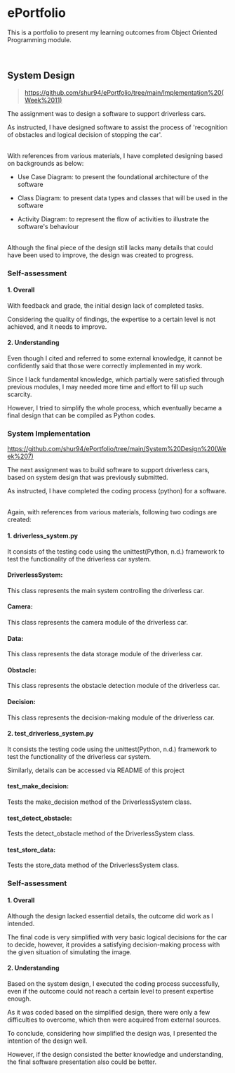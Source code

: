 # ePortfolio
This is a portfolio to present my learning outcomes from Object Oriented Programming module.

</br>

## System Design
>https://github.com/shur94/ePortfolio/tree/main/Implementation%20(Week%2011)

The assignment was to design a software to support driverless cars.

As instructed, I have designed software to assist the process of 'recognition of obstacles and logical decision of stopping the car'.

</br>
With references from various materials, I have completed designing based on backgrounds as below:

- Use Case Diagram: to present the foundational architecture of the software

- Class Diagram: to present data types and classes that will be used in the software

- Activity Diagram: to represent the flow of activities to illustrate the software's behaviour

</br>
Although the final piece of the design still lacks many details that could have been used to improve, the design was created to progress.

### Self-assessment
#### 1. Overall
With feedback and grade, the initial design lack of completed tasks.

Considering the quality of findings, the expertise to a certain level is not achieved, and it needs to improve.

#### 2. Understanding
Even though I cited and referred to some external knowledge, it cannot be confidently said that those were correctly implemented in my work.

Since I lack fundamental knowledge, which partially were satisfied through previous modules, I may needed more time and effort to fill up such scarcity.

However, I tried to simplify the whole process, which eventually became a final design that can be compiled as Python codes.

### System Implementation
https://github.com/shur94/ePortfolio/tree/main/System%20Design%20(Week%207)

The next assignment was to build software to support driverless cars, based on system design that was previously submitted.

As instructed, I have completed the coding process (python) for a software.

</br>
Again, with references from various materials, following two codings are created:

#### 1. driverless_system.py

It consists of the testing code using the unittest(Python, n.d.) framework to test the functionality of the driverless car system.

#### DriverlessSystem:
This class represents the main system controlling the driverless car.

#### Camera:

This class represents the camera module of the driverless car.

#### Data:
This class represents the data storage module of the driverless car.

#### Obstacle:
This class represents the obstacle detection module of the driverless car.

#### Decision:
This class represents the decision-making module of the driverless car.


#### 2. test_driverless_system.py

It consists the testing code using the unittest(Python, n.d.) framework to test the functionality of the driverless car system.

Similarly, details can be accessed via README of this project

#### test_make_decision: 
Tests the make_decision method of the DriverlessSystem class. 

#### test_detect_obstacle: 
Tests the detect_obstacle method of the DriverlessSystem class.

#### test_store_data: 
Tests the store_data method of the DriverlessSystem class.

### Self-assessment
#### 1. Overall
Although the design lacked essential details, the outcome did work as I intended.

The final code is very simplified with very basic logical decisions for the car to decide, however, it provides a satisfying decision-making process with the given situation of simulating the image.

#### 2. Understanding
Based on the system design, I executed the coding process successfully, even if the outcome could not reach a certain level to present expertise enough.

As it was coded based on the simplified design, there were only a few difficulties to overcome, which then were acquired from external sources.

To conclude, considering how simplified the design was, I presented the intention of the design well.

However, if the design consisted the better knowledge and understanding, the final software presentation also could be better.
